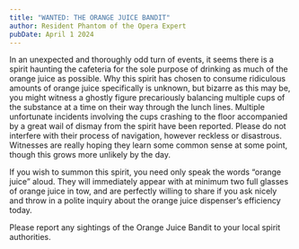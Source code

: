 ```yaml
---
title: "WANTED: THE ORANGE JUICE BANDIT"
author: Resident Phantom of the Opera Expert
pubDate: April 1 2024
---
```


In an unexpected and thoroughly odd turn of events, it seems there is a spirit haunting the cafeteria for the sole purpose of drinking as much of the orange juice as possible. Why this spirit has chosen to consume ridiculous amounts of orange juice specifically is unknown, but bizarre as this may be, you might witness a ghostly figure precariously balancing multiple cups of the substance at a time on their way through the lunch lines. Multiple unfortunate incidents involving the cups crashing to the floor accompanied by a great wail of dismay from the spirit have been reported. Please do not interfere with their process of navigation, however reckless or disastrous. Witnesses are really hoping they learn some common sense at some point, though this grows more unlikely by the day.

If you wish to summon this spirit, you need only speak the words “orange juice” aloud. They will immediately appear with at minimum two full glasses of orange juice in tow, and are perfectly willing to share if you ask nicely and throw in a polite inquiry about the orange juice dispenser’s efficiency today.

Please report any sightings of the Orange Juice Bandit to your local spirit authorities.
